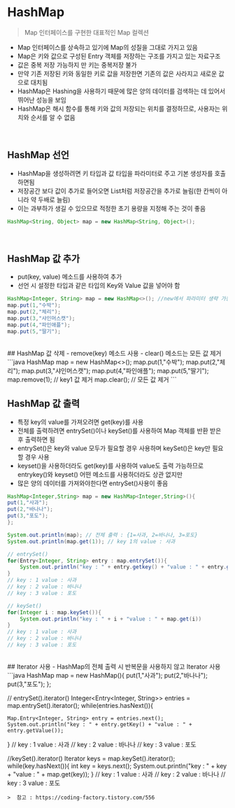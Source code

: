 # HashMap
> Map 인터페이스를 구현한 대표적인 Map 컬렉션

- Map 인터페이스를 상속하고 있기에 Map의 성질을 그대로 가지고 있음
- Map은 키와 값으로 구성된 Entry  객체를 저장하는 구조를 가지고 있는 자료구조
- 값은 중복 저장 가능하지 만 키는 중복저장 불가
- 만약 기존 저장된 키와 동일한 키로 값을 저장한면 기존의 값은 사라지고 새로운 값으로 대치됨
- HashMap은 Hashing을 사용하기 때문에 많은 양의 데이터를 검색하는 데 있어서 뛰어난 성능을 보임
- HashMap은 해시 함수를 통해 키와 값의 저장되는 위치를 결정하므로, 사용자는 위치와 순서를 알 수 없음
<br>

## HashMap 선언
- HashMap을 생성하려면 키 타입과 값 타입을 파라미터로 주고 기본 생성자를 호출하면됨
- 저장공간 보다 값이 추가로 들어오면 List처럼 저장공간을 추가로 늘림(한 칸씩이 아니라 약 두배로 늘림)
- 이는 과부하가 생길 수 있으므로 적정한 초기 용량을 지정해 주는 것이 좋음
```java
HashMap<String, Object> map = new HashMap<String, Object>();
```
<br>

## HashMap 값 추가
- put(key, value) 메소드를 사용하여 추가
- 선언 시 설정한 타입과 같은 타입의 Key와 Value 값을 넣어야 함
```java
HashMap<Integer, String> map = new HashMap<>(); //new에서 파라미터 생략 가능
map.put(1,"수박");
map.put(2,"체리");
map.put(3,"샤인머스캣");
map.put(4,"파인애플");
map.put(5,"딸기");
```

<br>
## HashMap 값 삭제
- remove(key) 메소드 사용
- clear() 메소드는 모든 값 제거
```java
HashMap<Integer, String> map = new HashMap<>();
map.put(1,"수박");
map.put(2,"체리");
map.put(3,"샤인머스캣");
map.put(4,"파인애플");
map.put(5,"딸기");
map.remove(1); // key1 값 제거
map.clear(); // 모든 값 제거
```
<br>

## HashMap 값 출력
- 특정 key의 value를 가져오려면 get(key)를 사용
- 전체를 출력하려면 entrySet()이나 keySet()를 사용하여 Map 객체를 반환 받은 후 출력하면 됨
- entrySet()은 key와 value 모두가 필요할 경우 사용하며 keySet()은 key만 필요할 경우 사용
- keyset()을 사용하더라도 get(key)를 사용하여 value도 출력 가능하므로 entrykey()와 keyset() 어떤 메소드를 사용하더라도 상관 없지만 
- 많은 양의 데이터를 가져와야한다면 entrySet()사용이 좋음
```java
HashMap<Integer,String> map = new HashMap<Integer,String>(){
put(1,"사과");
put(2,"바나나"); 
put(3,"포도"); 
};

System.out.println(map); // 전체 출력 : {1=사과, 2=바나나, 3=포도}
System.out.println(map.get(1)); // key 1의 value : 사과

// entrySet()
for(Entry<Integer, String> entry : map.entrySet()){
	System.out.println("key : " + entry.getkey() + "value : " + entry.getValue());
}
// key : 1 value : 사과
// key : 2 value : 바나나
// key : 3 value : 포도

// keySet()
for(Integer i : map.keySet()){
	System.out.println("key : " + i + "value : " + map.get(i))
}
// key : 1 value : 사과
// key : 2 value : 바나나
// key : 3 value : 포도
```
<br>
## Iterator 사용
- HashMap의 전체 출력 시 반복문을 사용하지 않고 Iterator 사용
```java
HashMap<Integer,String> map = new HashMap<Integer,String>(){
put(1,"사과");
put(2,"바나나"); 
put(3,"포도"); 
};

// entrySet().iterator()
Integer<Entry<Integer, String>> entries = map.entrySet().iterator();
while(entries.hasNext()){

	Map.Entry<Integer, String> entry = entries.next();
	System.out.println("key : " + entry.getKey() + "value : " + entry.getValue());

}
// key : 1 value : 사과
// key : 2 value : 바나나
// key : 3 value : 포도

//keySet().iterator()
Iterator<Integer> keys = map.keySet().iterator();
while(key.hasNext()){
	int key = keys.next();
	System.out.println("key : " + key + "value : " + map.get(key));
}
// key : 1 value : 사과
// key : 2 value : 바나나
// key : 3 value : 포도

```
>  참고 : https://coding-factory.tistory.com/556